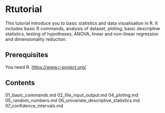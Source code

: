 # Rtutorial
This tutorial introduce you to basic statistics and data visualisation in R. It includes basic R commands, analysis of dataset, ploting, basic descriptive statistics, testing of hypotheses, ANOVA, linear and non-linear regression and dimensionality reduction.
## Prerequisites
You need R.
https://www.r-project.org/
## Contents
01_basic_commands.md
02_file_input_output.md
04_ploting.md
05_random_numbers.md
06_univariate_descriptive_statistics.md
07_confidence_intervals.md

